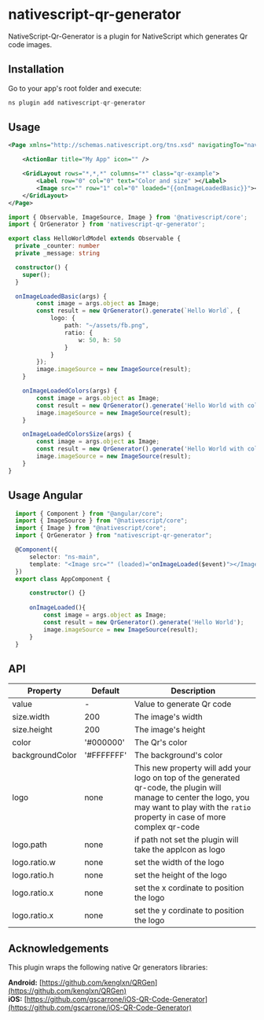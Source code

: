 # nativescript-qr-generator

NativeScript-Qr-Generator is a plugin for NativeScript which generates Qr code images.

## Installation

Go to your app's root folder and execute:

```javascript
ns plugin add nativescript-qr-generator
```

## Usage

```xml
<Page xmlns="http://schemas.nativescript.org/tns.xsd" navigatingTo="navigatingTo">

    <ActionBar title="My App" icon="" />

    <GridLayout rows="*,*,*" columns="*" class="qr-example">
        <Label row="0" col="0" text="Color and size" ></Label>
        <Image src="" row="1" col="0" loaded="{{onImageLoadedBasic}}"></Image>
    </GridLayout>
</Page>
```

```ts
import { Observable, ImageSource, Image } from '@nativescript/core';
import { QrGenerator } from 'nativescript-qr-generator';

export class HelloWorldModel extends Observable {
  private _counter: number
  private _message: string

  constructor() {
    super();
  }

  onImageLoadedBasic(args) {
        const image = args.object as Image;
        const result = new QrGenerator().generate(`Hello World`, {
            logo: {
                path: "~/assets/fb.png",
                ratio: {
                    w: 50, h: 50
                }
            }
        });
        image.imageSource = new ImageSource(result);
    }

    onImageLoadedColors(args) {
        const image = args.object as Image;
        const result = new QrGenerator().generate('Hello World with colors', { color: '#4183d7', backgroundColor: '#67809f' });
        image.imageSource = new ImageSource(result);
    }

    onImageLoadedColorsSize(args) {
        const image = args.object as Image;
        const result = new QrGenerator().generate('Hello World with colors and custom size', { size: { width: 100, height: 100 }, color: '#fbd90e', backgroundColor: '#0d0c0c' });
        image.imageSource = new ImageSource(result);
    }
}

```

## Usage Angular

```typescript
  import { Component } from "@angular/core";
  import { ImageSource } from "@nativescript/core";
  import { Image } from "@nativescript/core";
  import { QrGenerator } from "nativescript-qr-generator";

  @Component({
      selector: "ns-main",
      template: "<Image src="" (loaded)="onImageLoaded($event)"></Image>"
  })
  export class AppComponent {

      constructor() {} 
      
      onImageLoaded(){
          const image = args.object as Image;
          const result = new QrGenerator().generate('Hello World');
          image.imageSource = new ImageSource(result);
      }
  }
```

## API

| Property | Default | Description |
| --- | --- | --- |
| value | - | Value to generate Qr code |
| size.width | 200 | The image's width |
| size.height | 200 | The image's height |
| color | '#000000' | The Qr's color |
| backgroundColor | '#FFFFFFF' | The background's color |
| logo | none | This new property will add your logo on top of the generated qr-code, the plugin will manage to center the logo, you may want to play with the `ratio` property in case of more complex qr-code  |
| logo.path| none | if path not set the plugin will take the appIcon as logo|
| logo.ratio.w| none | set the width of the logo|
| logo.ratio.h| none | set the height of the logo|
| logo.ratio.x| none | set the x cordinate to position the logo|
| logo.ratio.x| none | set the y cordinate to position the logo|

## Acknowledgements

This plugin wraps the following native Qr generators libraries:

**Android:** [https://github.com/kenglxn/QRGen](https://github.com/kenglxn/QRGen)<br />
**iOS:** [https://github.com/gscarrone/iOS-QR-Code-Generator](https://github.com/gscarrone/iOS-QR-Code-Generator)
